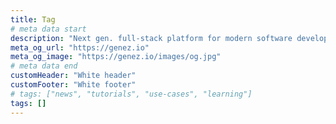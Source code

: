```yaml
---
title: Tag
# meta data start
description: "Next gen. full-stack platform for modern software development"
meta_og_url: "https://genez.io"
meta_og_image: "https://genez.io/images/og.jpg"
# meta data end
customHeader: "White header"
customFooter: "White footer"
# tags: ["news", "tutorials", "use-cases", "learning"]
tags: []
---
```

